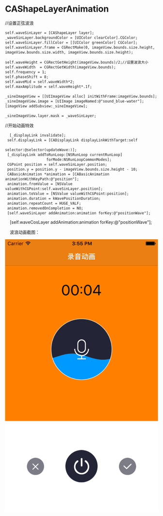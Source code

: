 # CAShapeLayerAnimation

//设置正弦波浪

    self.waveSinLayer = [CAShapeLayer layer];
    _waveSinLayer.backgroundColor = [UIColor clearColor].CGColor;
    self.waveSinLayer.fillColor = [[UIColor greenColor] CGColor];
    self.waveSinLayer.frame = CGRectMake(0, imageView.bounds.size.height, imageView.bounds.size.width, imageView.bounds.size.height);
 
    self.waveHeight = CGRectGetHeight(imageView.bounds)/2;//设置波浪大小
    self.waveWidth  = CGRectGetWidth(imageView.bounds);
    self.frequency = 1;
    self.phaseShift = 8;
    self.waveMid = self.waveWidth*2;
    self.maxAmplitude = self.waveHeight*.1f;
    
    _sineImageView = [[UIImageView alloc] initWithFrame:imageView.bounds];
    _sineImageView.image = [UIImage imageNamed:@"sound_blue-water"];
    [imageView addSubview:_sineImageView];
    
    _sineImageView.layer.mask = _waveSinLayer;
 
 //开始动画特效
     
      [_displayLink invalidate];
     self.displayLink = [CADisplayLink displayLinkWithTarget:self
                                                   selector:@selector(updateWave:)];
     [_displayLink addToRunLoop:[NSRunLoop currentRunLoop]
                       forMode:NSRunLoopCommonModes];
     CGPoint position = self.waveSinLayer.position;
     position.y = position.y - imageView.bounds.size.height - 10;
     CABasicAnimation *animation = [CABasicAnimation animationWithKeyPath:@"position"];
     animation.fromValue = [NSValue valueWithCGPoint:self.waveSinLayer.position];
     animation.toValue = [NSValue valueWithCGPoint:position];
     animation.duration = kWavePositionDuration;
     animation.repeatCount = HUGE_VALF;
     animation.removedOnCompletion = NO;
     [self.waveSinLayer addAnimation:animation forKey:@"positionWave"];
     [self.waveCosLayer addAnimation:animation forKey:@"positionWave"];
     
     
    
 波浪动画截图：
 
![image](https://github.com/wuyukobe24/CAShapeLayerAnimation/blob/master/recordAnimation.png)
